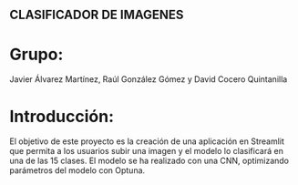 ## CLASIFICADOR DE IMAGENES
# Grupo:
Javier Álvarez Martínez, Raúl González Gómez y David Cocero Quintanilla
# Introducción:
El objetivo de este proyecto es la creación de una aplicación en Streamlit que permita a los usuarios subir una imagen y el modelo lo clasificará en una de las 15 clases.
El modelo se ha realizado con una CNN, optimizando parámetros del modelo con Optuna.
